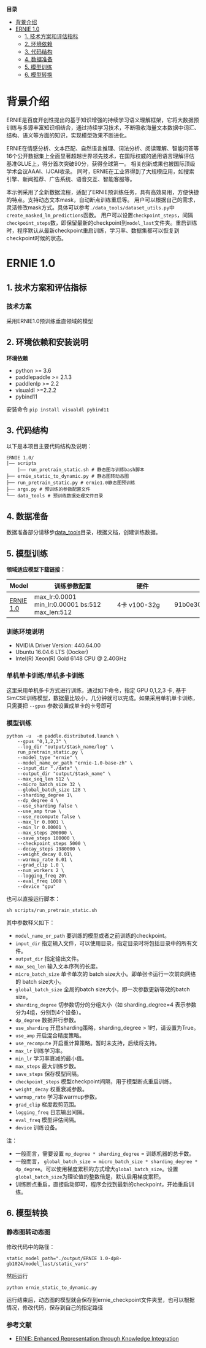 
 **目录**

* [背景介绍](#背景介绍)
* [ERNIE 1.0](#ERNIE1.0)
    * [1. 技术方案和评估指标](#技术方案)
    * [2. 环境依赖](#环境依赖)
    * [3. 代码结构](#代码结构)
    * [4. 数据准备](#数据准备)
    * [5. 模型训练](#模型训练)
    * [6. 模型转换](#模型转换)

<a name="背景介绍"></a>

# 背景介绍


ERNIE是百度开创性提出的基于知识增强的持续学习语义理解框架，它将大数据预训练与多源丰富知识相结合，通过持续学习技术，不断吸收海量文本数据中词汇、结构、语义等方面的知识，实现模型效果不断进化。

ERNIE在情感分析、文本匹配、自然语言推理、词法分析、阅读理解、智能问答等16个公开数据集上全面显著超越世界领先技术，在国际权威的通用语言理解评估基准GLUE上，得分首次突破90分，获得全球第一。
相关创新成果也被国际顶级学术会议AAAI、IJCAI收录。
同时，ERNIE在工业界得到了大规模应用，如搜索引擎、新闻推荐、广告系统、语音交互、智能客服等。

本示例采用了全新数据流程，适配了ERNIE预训练任务，具有高效易用，方便快捷的特点。支持动态文本mask，自动断点训练重启等。
用户可以根据自己的需求，灵活修改mask方式。具体可以参考`./data_tools/dataset_utils.py`中`create_masked_lm_predictions`函数。
用户可以设置`checkpoint_steps`，间隔`checkpoint_steps`数，即保留最新的checkpoint到`model_last`文件夹。重启训练时，程序默认从最新checkpoint重启训练，学习率、数据集都可以恢复到checkpoint时候的状态。


<a name="ERNIE 1.0"></a>

# ERNIE 1.0


<a name="技术方案"></a>

## 1. 技术方案和评估指标

### 技术方案
采用ERNIE1.0预训练垂直领域的模型


<a name="环境依赖"></a>

## 2. 环境依赖和安装说明

**环境依赖**
* python >= 3.6
* paddlepaddle >= 2.1.3
* paddlenlp >= 2.2
* visualdl >=2.2.2
* pybind11

安装命令 `pip install visualdl pybind11`

<a name="代码结构"></a>

## 3. 代码结构

以下是本项目主要代码结构及说明：

```
ERNIE 1.0/
|—— scripts
    |—— run_pretrain_static.sh # 静态图与训练bash脚本
├── ernie_static_to_dynamic.py # 静态图转动态图
├── run_pretrain_static.py # ernie1.0静态图预训练
├── args.py # 预训练的参数配置文件
└── data_tools # 预训练数据处理文件目录
```

<a name="数据准备"></a>

## 4. 数据准备

数据准备部分请移步[data_tools](./data_tools/)目录，根据文档，创建训练数据。

## 5. 模型训练

**领域适应模型下载链接：**

|Model|训练参数配置|硬件|MD5|
| ------------ | ------------ | ------------ |-----------|
|[ERNIE 1.0](https://bj.bcebos.com/v1/paddlenlp/models/ernie_pretrain.zip)|<div style="width: 150pt">max_lr:0.0001 min_lr:0.00001  bs:512 max_len:512 </div>|<div style="width: 100pt">4卡 v100-32g</div>|91b0e30c444ab654dd99c0ee354f6a8f|

### 训练环境说明


- NVIDIA Driver Version: 440.64.00
- Ubuntu 16.04.6 LTS (Docker)
- Intel(R) Xeon(R) Gold 6148 CPU @ 2.40GHz


### 单机单卡训练/单机多卡训练

这里采用单机多卡方式进行训练，通过如下命令，指定 GPU 0,1,2,3 卡, 基于SimCSE训练模型，数据量比较小，几分钟就可以完成。如果采用单机单卡训练，只需要把 `--gpus` 参数设置成单卡的卡号即可



### 模型训练


```
python -u  -m paddle.distributed.launch \
    --gpus "0,1,2,3" \
    --log_dir "output/$task_name/log" \
    run_pretrain_static.py \
    --model_type "ernie" \
    --model_name_or_path "ernie-1.0-base-zh" \
    --input_dir "./data" \
    --output_dir "output/$task_name" \
    --max_seq_len 512 \
    --micro_batch_size 32 \
    --global_batch_size 128 \
    --sharding_degree 1\
    --dp_degree 4 \
    --use_sharding false \
    --use_amp true \
    --use_recompute false \
    --max_lr 0.0001 \
    --min_lr 0.00001 \
    --max_steps 200000 \
    --save_steps 100000 \
    --checkpoint_steps 5000 \
    --decay_steps 1980000 \
    --weight_decay 0.01\
    --warmup_rate 0.01 \
    --grad_clip 1.0 \
    --num_workers 2 \
    --logging_freq 20\
    --eval_freq 1000 \
    --device "gpu"
```
也可以直接运行脚本：

```
sh scripts/run_pretrain_static.sh
```

其中参数释义如下：
- `model_name_or_path` 要训练的模型或者之前训练的checkpoint。
- `input_dir` 指定输入文件，可以使用目录，指定目录时将包括目录中的所有文件。
- `output_dir` 指定输出文件。
- `max_seq_len` 输入文本序列的长度。
- `micro_batch_size` 单卡单次的 batch size大小。即单张卡运行一次前向网络的 batch size大小。
- `global_batch_size` 全局的batch size大小，即一次参数更新等效的batch size。
- `sharding_degree` 切参数切分的分组大小（如 sharding_degree=4 表示参数分为4组，分别到4个设备）。
- `dp_degree` 数据并行参数。
- `use_sharding` 开启sharding策略，sharding_degree > 1时，请设置为True。
- `use_amp` 开启混合精度策略。
- `use_recompute` 开启重计算策略。暂时未支持，后续将支持。
- `max_lr` 训练学习率。
- `min_lr` 学习率衰减的最小值。
- `max_steps` 最大训练步数。
- `save_steps` 保存模型间隔。
- `checkpoint_steps` 模型checkpoint间隔，用于模型断点重启训练。
- `weight_decay` 权重衰减参数。
- `warmup_rate` 学习率warmup参数。
- `grad_clip` 梯度裁剪范围。
- `logging_freq` 日志输出间隔。
- `eval_freq` 模型评估间隔。
- `device` 训练设备。

注：
- 一般而言，需要设置 `mp_degree * sharding_degree` = 训练机器的总卡数。
- 一般而言， `global_batch_size = micro_batch_size * sharding_degree * dp_degree`。可以使用梯度累积的方式增大`global_batch_size`。设置`global_batch_size`为理论值的整数倍是，默认启用梯度累积。
- 训练断点重启，直接启动即可，程序会找到最新的checkpoint，开始重启训练。

<a name="模型转换"></a>

## 6. 模型转换

### 静态图转动态图

修改代码中的路径：

```
static_model_path="./output/ERNIE 1.0-dp8-gb1024/model_last/static_vars"
```
然后运行
```
python ernie_static_to_dynamic.py
```
运行结束后，动态图的模型就会保存到ernie_checkpoint文件夹里，也可以根据情况，修改代码，保存到自己的指定路径

### 参考文献

- [ERNIE: Enhanced Representation through Knowledge Integration](https://arxiv.org/pdf/1904.09223.pdf)
